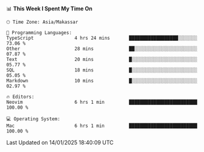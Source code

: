 <!--START_SECTION:waka-->
📊 **This Week I Spent My Time On** 

```text
🕑︎ Time Zone: Asia/Makassar

💬 Programming Languages: 
TypeScript               4 hrs 24 mins       ██████████████████░░░░░░░   73.06 % 
Other                    28 mins             ██░░░░░░░░░░░░░░░░░░░░░░░   07.87 % 
Text                     20 mins             █░░░░░░░░░░░░░░░░░░░░░░░░   05.77 % 
SQL                      18 mins             █░░░░░░░░░░░░░░░░░░░░░░░░   05.05 % 
Markdown                 10 mins             █░░░░░░░░░░░░░░░░░░░░░░░░   02.97 % 

🔥 Editors: 
Neovim                   6 hrs 1 min         █████████████████████████   100.00 % 

💻 Operating System: 
Mac                      6 hrs 1 min         █████████████████████████   100.00 % 
```


 Last Updated on 14/01/2025 18:40:09 UTC
<!--END_SECTION:waka-->

